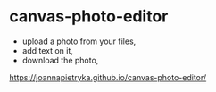 # canvas-photo-editor

- upload a photo from your files,
- add text on it,
- download the photo,

https://joannapietryka.github.io/canvas-photo-editor/
